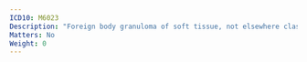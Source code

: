 ```yaml
---
ICD10: M6023
Description: "Foreign body granuloma of soft tissue, not elsewhere classified: Forearm"
Matters: No
Weight: 0
---
```

